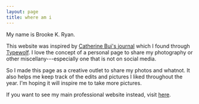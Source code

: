 ```yaml
---
layout: page
title: where am i
---
```


My name is Brooke K. Ryan.

This website was inspired by [Catherine Bui's journal](https://catherinebui.com/journal) which I found through [Typewolf](https://www.typewolf.com/portfolio-sites). I love the concept of a personal page to share my photography or other miscellany---especially one that is not on social media.

So I made this page as a creative outlet to share my photos and whatnot. It also helps me keep track of the edits and pictures I liked throughout the year. I'm hoping it will inspire me to take more pictures.

If you want to see my main professional website instead, visit [here](https://brookekryan.com).